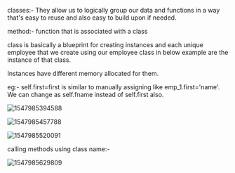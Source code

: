 classes:- They allow us to logically group our data and functions in a way that's easy to reuse and also easy to build upon if needed.

method:- function that is associated with a class

class is basically a blueprint for creating instances and each unique employee that we create using our employee class in below example are the instance of that class.

Instances have different memory allocated for them.

eg:- self.first=first is similar to manually assigning like emp_1.first='name'. We can change as self.fname instead of self.first also.

![1547985394588](C:\Users\lchitrag\AppData\Roaming\Typora\typora-user-images\1547985394588.png) 

![1547985457788](C:\Users\lchitrag\AppData\Roaming\Typora\typora-user-images\1547985457788.png) 

![1547985520091](C:\Users\lchitrag\AppData\Roaming\Typora\typora-user-images\1547985520091.png) 

calling methods using class name:-

![1547985629809](C:\Users\lchitrag\AppData\Roaming\Typora\typora-user-images\1547985629809.png) 